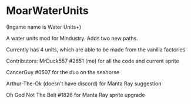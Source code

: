 # MoarWaterUnits
(Ingame name is Water Units+)

A water units mod for Mindustry. Adds two new paths.

Currently has 4 units, which are able to be made from the vanilla factories


Contributors:
MrDuck557 #2651 (me) for all the code and current sprite

CancerGuy #0507 for the duo on the seahorse

Arthur-The-Ok (doesn't have discord) for Manta Ray suggestion

Oh God Not The Belt #1826 for Manta Ray sprite upgrade
